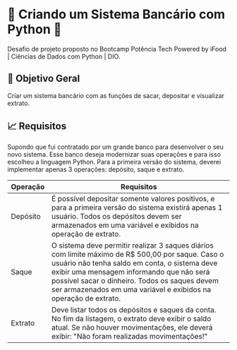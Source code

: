 # 💸 Criando um Sistema Bancário com Python 💸

Desafio de projeto proposto no Bootcamp Potência Tech Powered by iFood | Ciências de Dados com Python | DIO.

## 🎯 Objetivo Geral 
Criar um sistema bancário com as funções de sacar, depositar e visualizar extrato.

## 📈 Requisitos

Supondo que fui contratado por um grande banco para desenvolver o seu novo sistema. Esse banco deseja modernizar suas operações e para isso escolheu a linguagem Python. Para a primeira versão do sistema, deverei implementar apenas 3 operações: depósito, saque e extrato.


| Operação | Requisitos |
| --- | --- |
| Depósito | É possível depositar somente valores positivos, e para a primeira versão do sistema existirá apenas 1 usuário. Todos os depósitos devem ser armazenados em uma variável e exibidos na operação de extrato.|
| Saque | O sistema deve permitir realizar 3 saques diários com limite máximo de R$ 500,00 por saque. Caso o usuário não tenha saldo em conta, o sistema deve exibir uma mensagem informando que não será possível sacar o dinheiro. Todos os saques devem ser armazenados em uma variável e exibidos na operação de extrato. |
| Extrato | Deve listar todos os depósitos e saques da conta. No fim da listagem, o extrato deve exibir o saldo atual. Se não houver movimentações, ele deverá exibir: "Não foram realizadas movimentações!" |